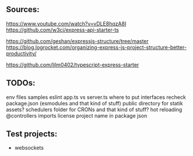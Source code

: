 ## Sources:

https://www.youtube.com/watch?v=vDLE8hqzA8I
https://github.com/w3cj/express-api-starter-ts

https://github.com/geshan/expressjs-structure/tree/master
https://blog.logrocket.com/organizing-express-js-project-structure-better-productivity/

https://github.com/ljlm0402/typescript-express-starter

## TODOs:

env files
samples
eslint
app.ts vs server.ts
where to put interfaces
recheck package.json (esmodules and that kind of stuff)
public directory for statik assets?
schedulers folder for CRONs and that kind of stuff?
hot reloading
@controllers imports
license
project name in package json

## Test projects:

-   websockets
